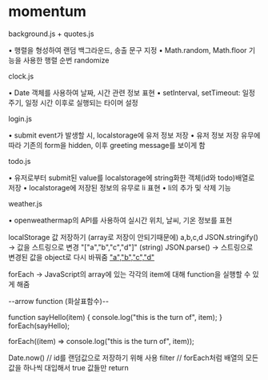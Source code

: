 # momentum
background.js + quotes.js

• 행렬을 형성하여 랜덤 백그라운드, 송출 문구 지정
• Math.random, Math.floor 기능을 사용한 행렬 순번 randomize

clock.js

• Date 객체를 사용하여 날짜, 시간 관련 정보 표현
• setInterval, setTimeout: 일정주기, 일정 시간 이후로 실행되는 타이머 설정

login.js

• submit event가 발생할 시, localstorage에 유저 정보 저장
• 유저 정보 저장 유무에 따라 기존의 form을 hidden, 이후 greeting message를 보이게 함

todo.js

• 유저로부터 submit된 value를 localstorage에 string화한 객체(id와 todo)배열로 저장
• localstorage에 저장된 정보의 유무로 li 표현
• li의 추가 및 삭제 기능

weather.js

• openweathermap의 API를 사용하여 실시간 위치, 날씨, 기온 정보를 표현

localStorage 값 저장하기 (array로 저장이 안되기때문에)
a,b,c,d
JSON.stringify()  -> 값을 스트링으로 변경 "[\"a\",\"b\",\"c\",\"d\"]" (string)
JSON.parse() -> 스트링으로 변경된 값을 object로 다시 바꿔줌 ["a","b","c","d"](array)

forEach -> JavaScript의 array에 있는 각각의 item에 대해 
           function을 실행할 수 있게 해줌

--arrow function (화살표함수)--

function sayHello(item) {
    console.log("this is the turn of", item);
}
forEach(sayHello);

forEach((item) => console.log("this is the turn of", item));

Date.now()  // id를 랜덤값으로 저장하기 위해 사용
filter // forEach처럼 배열의 모든 값을 하나씩 대입해서 true 값들만 return